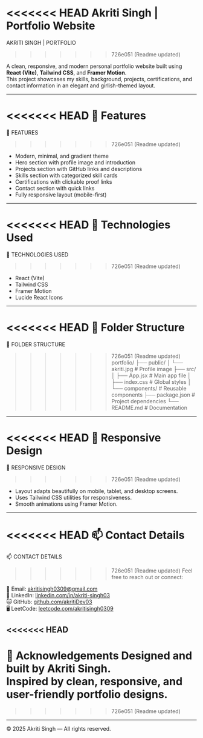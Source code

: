 <<<<<<< HEAD
Akriti Singh | Portfolio Website
=======
AKRITI SINGH | PORTFOLIO
>>>>>>> 726e051 (Readme updated)

A clean, responsive, and modern personal portfolio website built using **React (Vite)**, **Tailwind CSS**, and **Framer Motion**.  
This project showcases my skills, background, projects, certifications, and contact information in an elegant and girlish-themed layout.

---

<<<<<<< HEAD
🌟 Features
=======
🌟 FEATURES
>>>>>>> 726e051 (Readme updated)
- Modern, minimal, and gradient theme
- Hero section with profile image and introduction
- Projects section with GitHub links and descriptions
- Skills section with categorized skill cards
- Certifications with clickable proof links
- Contact section with quick links
- Fully responsive layout (mobile-first)

---

<<<<<<< HEAD
🚀 Technologies Used
=======
🚀 TECHNOLOGIES USED
>>>>>>> 726e051 (Readme updated)
- React (Vite)
- Tailwind CSS
- Framer Motion
- Lucide React Icons

---

<<<<<<< HEAD
📁 Folder Structure
=======
📁 FOLDER STRUCTURE

>>>>>>> 726e051 (Readme updated)
portfolio/
├── public/
│ └── akriti.jpg # Profile image
├── src/
│ ├── App.jsx # Main app file
│ ├── index.css # Global styles
│ └── components/ # Reusable components
├── package.json # Project dependencies
└── README.md # Documentation

---

<<<<<<< HEAD
📱 Responsive Design
=======
📱 RESPONSIVE DESIGN
>>>>>>> 726e051 (Readme updated)
- Layout adapts beautifully on mobile, tablet, and desktop screens.
- Uses Tailwind CSS utilities for responsiveness.
- Smooth animations using Framer Motion.

---

<<<<<<< HEAD
📫 Contact Details
=======
📫 CONTACT DETAILS
>>>>>>> 726e051 (Readme updated)
Feel free to reach out or connect:

📧 Email: [akritisingh0309@gmail.com](mailto:akritisingh0309@gmail.com)  
💼 LinkedIn: [linkedin.com/in/akriti-singh03](https://linkedin.com/in/akriti-singh03)  
🐱 GitHub: [github.com/akritiDev03](https://github.com/akritiDev03)  
🖥 LeetCode: [leetcode.com/akritisingh0309](https://leetcode.com/akritisingh0309/)  

<<<<<<< HEAD
---

🙌 Acknowledgements
Designed and built by **Akriti Singh**.  
Inspired by clean, responsive, and user-friendly portfolio designs.
=======
>>>>>>> 726e051 (Readme updated)

---

© 2025 Akriti Singh — All rights reserved.

